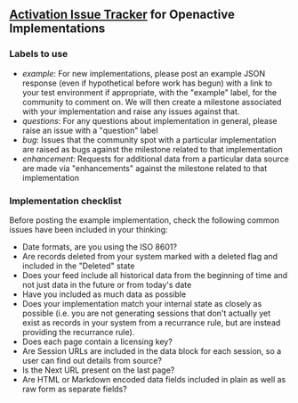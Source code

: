 ## [Activation Issue Tracker](https://github.com/openactive/activation/issues) for Openactive Implementations

### Labels to use

- *example*: For new implementations, please post an example JSON response (even if hypothetical before work has begun) with a link to your test environment if appropriate, with the "example" label, for the community to comment on. We will then create a milestone associated with your implementation and raise any issues against that.
- *questions*: For any questions about implementation in general, please raise an issue with a "question" label
- *bug*: Issues that the community spot with a particular implementation are raised as bugs against the milestone related to that implementation
- *enhancement*: Requests for additional data from a particular data source are made via "enhancements" against the milestone related to that implementation

### Implementation checklist

Before posting the example implementation, check the following common issues have been included in your thinking:

- Date formats, are you using the ISO 8601?
- Are records deleted from your system marked with a deleted flag and included in the "Deleted" state
- Does your feed include all historical data from the beginning of time and not just data in the future or from today's date
- Have you included as much data as possible
- Does your implementation match your internal state as closely as possible (i.e. you are not generating sessions that don't actually yet exist as records in your system from a recurrance rule, but are instead providing the recurrance rule).
- Does each page contain a licensing key?
- Are Session URLs are included in the data block for each session, so a user can find out details from source?
- Is the Next URL present on the last page?
- Are HTML or Markdown encoded data fields included in plain as well as raw form as separate fields?
